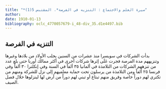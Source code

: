 ```yaml
---
title: "*سيرة العلم والاجتماع : التنزيه في الفرصة*. المقتبس 5(1)"
author: 
date: 1910-01-13
bibliography: oclc_4770057679-i_48-div_35.d1e4497.bib
---
```




##  التنزيه في الفرصة 


 بدأت الشركات في سويسرا منذ عشرات من السنين بجلب الأولاد من بلادها وغيرها وتنزيههم مدة الفرصة فجرت عَلَى إثرها شركات أخرى في أكثر ممالك أوربا حتى بلغ عدد من تنزههم الشركات من التلامذة في ألمانيا  ٣٥  ألفاً في السنة وفي إنكلترا   ٣٠  ألفاً وفي فرنسا  ٢٥  ألفاً ومن التلامذة من يرسلون تحت حماية معلميهم إلى نزل للشركة ومنهم من تكتري لهم دوراً خاصة وفريق منهم تبتاع أو تبني لهم دوراً من أرض لها لينزلوها خلال فصل الصيف. 
